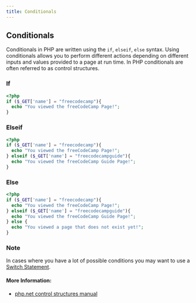 ```yaml
---
title: Conditionals
---
```

## Conditionals
Conditionals in PHP are written using the `if`, `elseif`, `else` syntax. Using conditionals allows you to perform different actions depending on different inputs and values provided to a page at run time. In PHP conditionals are often referred to as control structures.

### If
```PHP
<?php
if ($_GET['name'] = "freecodecamp"){
  echo "You viewed the freeCodeCamp Page!";
}
```
### Elseif
```PHP
<?php
if ($_GET['name'] = "freecodecamp"){
  echo "You viewed the freeCodeCamp Page!";
} elseif ($_GET['name'] = "freecodecampguide"){
  echo "You viewed the freeCodeCamp Guide Page!";
}
```
### Else
```PHP
<?php
if ($_GET['name'] = "freecodecamp"){
  echo "You viewed the freeCodeCamp Page!";
} elseif ($_GET['name'] = "freecodecampguide"){
  echo "You viewed the freeCodeCamp Guide Page!";
} else {
  echo "You viewed a page that does not exist yet!";
}
```
### Note
In cases where you have a lot of possible conditions you may want to use a <a href="/php/switch">Switch Statement</a>.

#### More Information:
* <a href="https://secure.php.net/manual/en/control-structures.elseif.php" rel="nofollow">php.net control structures manual</a>
